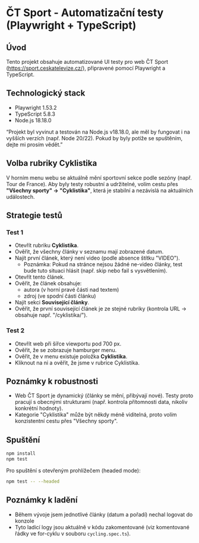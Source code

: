 # ČT Sport - Automatizační testy (Playwright + TypeScript)

## Úvod

Tento projekt obsahuje automatizované UI testy pro web ČT Sport (https://sport.ceskatelevize.cz/), připravené pomocí Playwright a TypeScript.

## Technologický stack

- Playwright 1.53.2
- TypeScript 5.8.3
- Node.js 18.18.0

“Projekt byl vyvinut a testován na Node.js v18.18.0, ale měl by fungovat i na vyšších verzích (např. Node 20/22). Pokud by byly potíže se spuštěním, dejte mi prosím vědět.”

## Volba rubriky Cyklistika

V horním menu webu se aktuálně mění sportovní sekce podle sezóny (např. Tour de France). Aby byly testy robustní a udržitelné, volím cestu přes **"Všechny sporty" → "Cyklistika"**, která je stabilní a nezávislá na aktuálních událostech.

## Strategie testů

### Test 1

- Otevřít rubriku **Cyklistika**.
- Ověřit, že všechny články v seznamu mají zobrazené datum.
- Najít první článek, který není video (podle absence štítku "VIDEO").
  - Poznámka: Pokud na stránce nejsou žádné ne-video články, test bude tuto situaci hlásit (např. skip nebo fail s vysvětlením).
- Otevřít tento článek.
- Ověřit, že článek obsahuje:
  - autora (v horní pravé části nad textem)
  - zdroj (ve spodní části článku)
- Najít sekci **Související články**.
- Ověřit, že první související článek je ze stejné rubriky (kontrola URL → obsahuje např. "/cyklistika/").

### Test 2

- Otevřít web při šířce viewportu pod 700 px.
- Ověřit, že se zobrazuje hamburger menu.
- Ověřit, že v menu existuje položka **Cyklistika**.
- Kliknout na ni a ověřit, že jsme v rubrice Cyklistika.

## Poznámky k robustnosti

- Web ČT Sport je dynamický (články se mění, přibývají nové). Testy proto pracují s obecnými strukturami (např. kontrola přítomnosti data, nikoliv konkrétní hodnoty).
- Kategorie "Cyklistika" může být někdy méně viditelná, proto volím konzistentní cestu přes "Všechny sporty".

## Spuštění

```bash
npm install
npm test
```

Pro spuštění s otevřeným prohlížečem (headed mode):

```bash
npm test -- --headed
```

## Poznámky k ladění

- Během vývoje jsem jednotlivé články (datum a pořadí) nechal logovat do konzole 
- Tyto ladicí logy jsou aktuálně v kódu zakomentované (viz komentované řádky ve for-cyklu v souboru `cycling.spec.ts`). 
